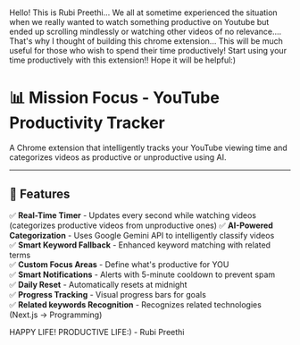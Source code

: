 # 
 Hello! This is Rubi Preethi... We all at sometime experienced the situation when we really wanted to watch something productive on Youtube but ended up scrolling mindlessly or watching other videos of no relevance.... That's why I thought of building this chrome extension... This will be much useful for those who wish to spend their time productively! Start using your time productively with this extension!! Hope it will be helpful:) 


# 📊 Mission Focus - YouTube Productivity Tracker

A Chrome extension that intelligently tracks your YouTube viewing time and categorizes videos as productive or unproductive using AI.

---

## 🎯 Features

✅ **Real-Time Timer** - Updates every second while watching videos (categorizes productive videos from unproductive ones)
✅ **AI-Powered Categorization** - Uses Google Gemini API to intelligently classify videos  
✅ **Smart Keyword Fallback** - Enhanced keyword matching with related terms  
✅ **Custom Focus Areas** - Define what's productive for YOU  
✅ **Smart Notifications** - Alerts with 5-minute cooldown to prevent spam  
✅ **Daily Reset** - Automatically resets at midnight  
✅ **Progress Tracking** - Visual progress bars for goals  
✅ **Related keywords Recognition** - Recognizes related technologies (Next.js → Programming)

HAPPY LIFE! PRODUCTIVE LIFE:)
                - Rubi Preethi
